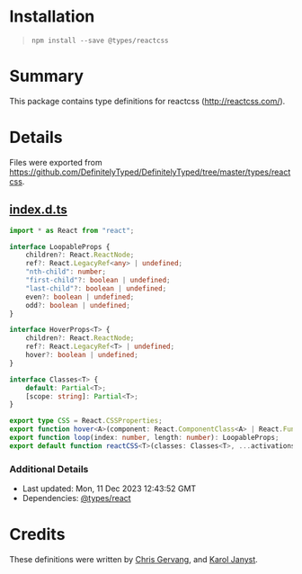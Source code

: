 # Installation
> `npm install --save @types/reactcss`

# Summary
This package contains type definitions for reactcss (http://reactcss.com/).

# Details
Files were exported from https://github.com/DefinitelyTyped/DefinitelyTyped/tree/master/types/reactcss.
## [index.d.ts](https://github.com/DefinitelyTyped/DefinitelyTyped/tree/master/types/reactcss/index.d.ts)
````ts
import * as React from "react";

interface LoopableProps {
    children?: React.ReactNode;
    ref?: React.LegacyRef<any> | undefined;
    "nth-child": number;
    "first-child"?: boolean | undefined;
    "last-child"?: boolean | undefined;
    even?: boolean | undefined;
    odd?: boolean | undefined;
}

interface HoverProps<T> {
    children?: React.ReactNode;
    ref?: React.LegacyRef<T> | undefined;
    hover?: boolean | undefined;
}

interface Classes<T> {
    default: Partial<T>;
    [scope: string]: Partial<T>;
}

export type CSS = React.CSSProperties;
export function hover<A>(component: React.ComponentClass<A> | React.FunctionComponent<A>): React.ComponentClass<A>;
export function loop(index: number, length: number): LoopableProps;
export default function reactCSS<T>(classes: Classes<T>, ...activations: any[]): T;

````

### Additional Details
 * Last updated: Mon, 11 Dec 2023 12:43:52 GMT
 * Dependencies: [@types/react](https://npmjs.com/package/@types/react)

# Credits
These definitions were written by [Chris Gervang](https://github.com/chrisgervang), and [Karol Janyst](https://github.com/LKay).
